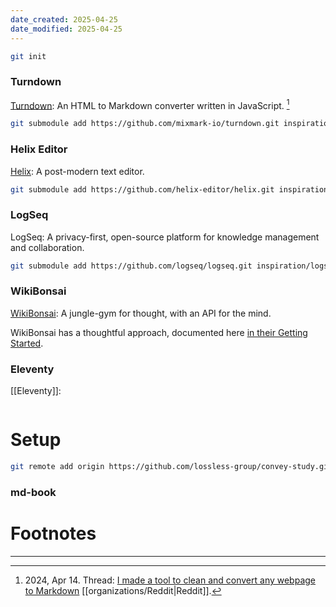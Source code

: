 ```yaml
---
date_created: 2025-04-25
date_modified: 2025-04-25
---
```


```bash
git init

```

### Turndown
[Turndown](https://github.com/mixmark-io/turndown.git): An HTML to Markdown converter written in JavaScript. [^1]
```bash
git submodule add https://github.com/mixmark-io/turndown.git inspiration/turndown
```

### Helix Editor
[Helix](https://helix-editor.com/): A post-modern text editor. 
```bash
git submodule add https://github.com/helix-editor/helix.git inspiration/helix-editor
```

### LogSeq
LogSeq: A privacy-first, open-source platform for knowledge management and collaboration.
```bash
git submodule add https://github.com/logseq/logseq.git inspiration/logseq
```

### WikiBonsai
[WikiBonsai](https://wikibonsai.io/): A jungle-gym for thought, with an API for the mind.

WikiBonsai has a thoughtful approach, documented here [in their Getting Started](https://github.com/wikibonsai/wikibonsai/blob/main/docs/USE.md).

### Eleventy
[[Eleventy]]: 
```bash

```

# Setup
```bash
git remote add origin https://github.com/lossless-group/convey-study.git
```

### md-book
# Footnotes
***
[^1]: 2024, Apr 14. Thread: [I made a tool to clean and convert any webpage to Markdown](https://news.ycombinator.com/item?id=40033490) [[organizations/Reddit|Reddit]].